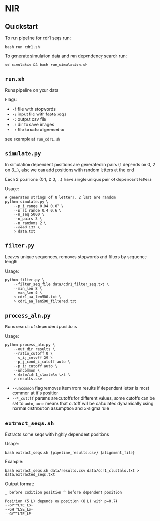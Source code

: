 # NIR

## Quickstart

To run pipeline for cdr1 seqs run:

```[bash]
bash run_cdr1.sh
```

To generate simulation data and run dependency search run:

```[bash]
cd simulatin && bash run_simulation.sh
```

## `run.sh`

Runs pipeline on your data

Flags:

* `-f` file with stopwords
* `-i` input file with fasta seqs
* `-o` output csv file
* `-d` dir to save images
* `-a` file to safe alignment to

see example at `run_cdr1.sh`

## `simulate.py`

In simulation dependent positions are generated in pairs (1 depends on 0, 2 on 3...), also we can add positions with random letters at the end

Each 2 positions (0 1, 2 3, ...) have single unique pair of dependent letters

Usage:

```[bash]
# generates strings of 8 letters, 2 last are random
python simulate.py \
    --p_i_range 0.04 0.07 \
    --p_ji_range 0.4 0.6 \
    --n_seq 5000 \
    --n_pairs 3 \
    --n_randoms 2 \
    --seed 123 \
    > data.txt
```

## `filter.py`

Leaves unique sequences, removes stopwords and filters by sequence length

Usage:

```[bash]
python filter.py \
    --filter_seq_file data/cdr1_filter_seq.txt \
    --min_len 8 \
    --max_len 8 \
    < cdr1_aa_len500.txt \
    > cdr1_aa_len500_filtered.txt
```

## `process_aln.py`

Runs search of dependent positions

Usage:

```[bash]
python process_aln.py \
    --out_dir results \
    --ratio_cutoff 0 \
    --c_ij_cutoff 20 \
    --p_j_cond_i_cutoff auto \
    --p_ij_cutoff auto \
    --uncommon \
    < data/cdr1_clustalo.txt \
    > results.csv
```

* `--uncommon` flag removes item from results if dependent letter is most common at it's position
* `--*_cutoff` params are cutoffs for different values, some cutoffs can be set to `auto`, `auto` means that cutoff will be calculated dynamically using normal distribution assumption and 3-sigma rule

## `extract_seqs.sh`

Extracts some seqs with highly dependent positions

Usage:

```[bash]
bash extract_seqs.sh {pipeline_results.csv} {alignment_file}
```

Example:

```[bash]
bash extract_seqs.sh data/results.csv data/cdr1_clustalo.txt > data/extracted_seqs.txt
```

Output format:

```[txt]
_ before codition position ^ before dependent position

Position (5 L) depends on position (8 L) with p=0.74
--GYT^LTE_LS-
--GHT^LSE_LS-
--GYT^LTE_LP-
```
